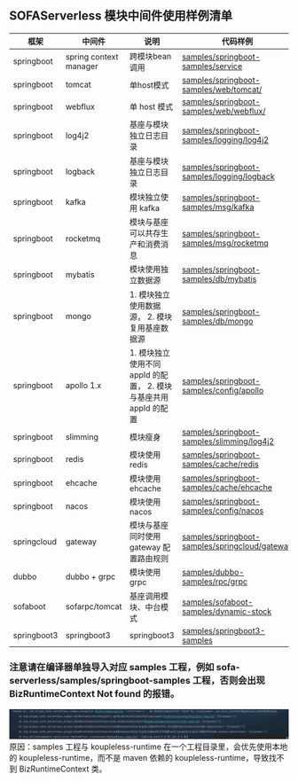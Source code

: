 ## SOFAServerless 模块中间件使用样例清单

| 框架          | 中间件                    | 说明                                          | 代码样例                                                                                                                                                     |
|-------------|------------------------|---------------------------------------------|----------------------------------------------------------------------------------------------------------------------------------------------------------|
| springboot  | spring context manager | 跨模块bean调用                                   | [samples/springboot-samples/service](https://github.com/koupleless/koupleless/tree/main/samples/springboot-samples/service)                              |  
| springboot  | tomcat                 | 单host模式                                     | [samples/springboot-samples/web/tomcat/](https://github.com/koupleless/koupleless/tree/main/samples/springboot-samples/tree/master/samples/web/tomcat)                          | 
| springboot  | webflux                | 单 host 模式                                   | [samples/springboot-samples/web/webflux/](https://github.com/koupleless/koupleless/tree/main/samples/springboot-samples/tree/master/samples/web/webflux) |
| springboot  | log4j2                 | 基座与模块独立日志目录                                 | [samples/springboot-samples/logging/log4j2](https://github.com/koupleless/koupleless/tree/main/samples/springboot-samples/logging/log4j2)                |
| springboot  | logback                | 基座与模块独立日志目录                                 | [samples/springboot-samples/logging/logback](https://github.com/koupleless/koupleless/tree/main/samples/springboot-samples/logging/logback)              |  
| springboot  | kafka                  | 模块独立使用 kafka                                | [samples/springboot-samples/msg/kafka](https://github.com/koupleless/koupleless/tree/main/samples/springboot-samples/msg/kafka/)                         |
| springboot  | rocketmq               | 模块与基座可以共存生产和消费消息                            | [samples/springboot-samples/msg/rocketmq](https://github.com/koupleless/koupleless/tree/main/samples/springboot-samples/msg/rocketmq/)                   |
| springboot  | mybatis                | 模块使用独立数据源                                   | [samples/springboot-samples/db/mybatis](https://github.com/koupleless/koupleless/tree/main/samples/springboot-samples/db/mybatis)                        |
| springboot  | mongo                  | 1. 模块独立使用数据源， 2. 模块复用基座数据源                  | [samples/springboot-samples/db/mongo](https://github.com/koupleless/koupleless/tree/main/samples/springboot-samples/db/mongo)                            |
| springboot  | apollo 1.x             | 1. 模块独立使用不同 appId 的配置， 2. 模块与基座共用 appId 的配置 | [samples/springboot-samples/config/apollo](https://github.com/koupleless/koupleless/tree/main/samples/springboot-samples/config/apollo)                  |
| springboot  | slimming               | 模块瘦身                                        | [samples/springboot-samples/slimming/log4j2](https://github.com/koupleless/koupleless/tree/main/samples/springboot-samples/slimming/log4j2)              |
| springboot  | redis                  | 模块使用 redis                                  | [samples/springboot-samples/cache/redis](https://github.com/koupleless/koupleless/tree/main/samples/springboot-samples/cache/redis)                      |
| springboot  | ehcache                | 模块使用 ehcache                                | [samples/springboot-samples/cache/ehcache](https://github.com/koupleless/koupleless/tree/main/samples/springboot-samples/cache/ehcache)                  |
| springboot  | nacos                  | 模块使用 nacos                                  | [samples/springboot-samples/config/nacos](https://github.com/koupleless/koupleless/tree/main/samples/springboot-samples/config/nacos)                    |
| springcloud | gateway                | 模块与基座同时使用 gateway 配置路由规则                    | [samples/springboot-samples/springcloud/gateway](https://github.com/koupleless/koupleless/tree/main/samples/springboot-samples/springcloud/gateway)      |
| dubbo       | dubbo + grpc           | 模块使用 grpc                                   | [samples/dubbo-samples/rpc/grpc](https://github.com/koupleless/koupleless/tree/main/samples/dubbo-samples/rpc/grpc)                                      |
| sofaboot    | sofarpc/tomcat         | 基座调用模块、中台模式                                 | [samples/sofaboot-samples/dynamic-stock](https://github.com/koupleless/koupleless/tree/main/samples/sofaboot-samples/dynamic-stock)                      | 
| springboot3 | springboot3            | springboot3                                 | [samples/springboot3-samples](https://github.com/koupleless/koupleless/tree/main/samples/springboot3-samples)                                            |       |
### 注意请在编译器单独导入对应 samples 工程，例如 sofa-serverless/samples/springboot-samples 工程，否则会出现 BizRuntimeContext Not found 的报错。
![biz runtime context not found](bizruntimecontext_not_found.png)
原因：samples 工程与 koupleless-runtime 在一个工程目录里，会优先使用本地的 koupleless-runtime，而不是 maven 依赖的 koupleless-runtime，导致找不到 BizRuntimeContext 类。
